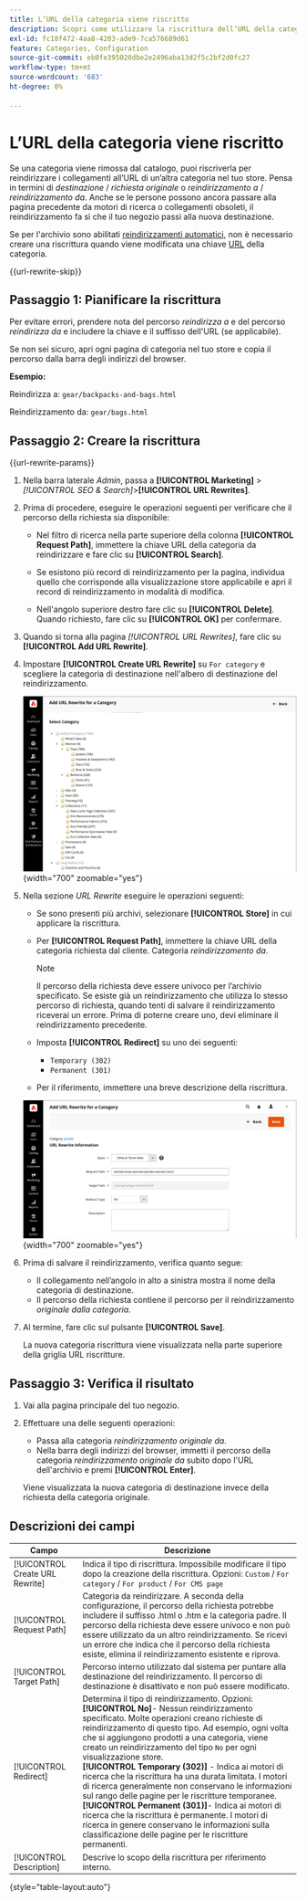 ```yaml
---
title: L’URL della categoria viene riscritto
description: Scopri come utilizzare la riscrittura dell’URL della categoria per reindirizzare i collegamenti all’URL di un’altra categoria nel tuo store di Commerce.
exl-id: fc18f472-4aa8-4203-ade9-7ca576689d61
feature: Categories, Configuration
source-git-commit: eb0fe395020dbe2e2496aba13d2f5c2bf2d0fc27
workflow-type: tm+mt
source-wordcount: '683'
ht-degree: 0%

---
```


# L’URL della categoria viene riscritto

Se una categoria viene rimossa dal catalogo, puoi riscriverla per reindirizzare i collegamenti all’URL di un’altra categoria nel tuo store. Pensa in termini di _destinazione_ / _richiesta originale_ o _reindirizzamento a_ / _reindirizzamento da_. Anche se le persone possono ancora passare alla pagina precedente da motori di ricerca o collegamenti obsoleti, il reindirizzamento fa sì che il tuo negozio passi alla nuova destinazione.

Se per l&#39;archivio sono abilitati [reindirizzamenti automatici](url-redirect-product-automatic.md), non è necessario creare una riscrittura quando viene modificata una chiave [URL](../catalog/catalog-urls.md) della categoria.

{{url-rewrite-skip}}

## Passaggio 1: Pianificare la riscrittura

Per evitare errori, prendere nota del percorso _reindirizza a_ e del percorso _reindirizza da_ e includere la chiave e il suffisso dell&#39;URL (se applicabile).

Se non sei sicuro, apri ogni pagina di categoria nel tuo store e copia il percorso dalla barra degli indirizzi del browser.

**Esempio:**

Reindirizza a: `gear/backpacks-and-bags.html`

Reindirizzamento da: `gear/bags.html`

## Passaggio 2: Creare la riscrittura

{{url-rewrite-params}}

1. Nella barra laterale _Admin_, passa a **[!UICONTROL Marketing]** > _[!UICONTROL SEO & Search]_>**[!UICONTROL URL Rewrites]**.

1. Prima di procedere, eseguire le operazioni seguenti per verificare che il percorso della richiesta sia disponibile:

   - Nel filtro di ricerca nella parte superiore della colonna **[!UICONTROL Request Path]**, immettere la chiave URL della categoria da reindirizzare e fare clic su **[!UICONTROL Search]**.

   - Se esistono più record di reindirizzamento per la pagina, individua quello che corrisponde alla visualizzazione store applicabile e apri il record di reindirizzamento in modalità di modifica.

   - Nell&#39;angolo superiore destro fare clic su **[!UICONTROL Delete]**. Quando richiesto, fare clic su **[!UICONTROL OK]** per confermare.

1. Quando si torna alla pagina _[!UICONTROL URL Rewrites]_, fare clic su **[!UICONTROL Add URL Rewrite]**.

1. Impostare **[!UICONTROL Create URL Rewrite]** su `For category` e scegliere la categoria di destinazione nell&#39;albero di destinazione del reindirizzamento.

   ![Riscrittura URL - scegli categoria](./assets/url-rewrite-category-choose.png){width="700" zoomable="yes"}

1. Nella sezione _URL Rewrite_ eseguire le operazioni seguenti:

   - Se sono presenti più archivi, selezionare **[!UICONTROL Store]** in cui applicare la riscrittura.

   - Per **[!UICONTROL Request Path]**, immettere la chiave URL della categoria richiesta dal cliente. Categoria _reindirizzamento da_.

     >[!NOTE]
     >
     >Il percorso della richiesta deve essere univoco per l’archivio specificato. Se esiste già un reindirizzamento che utilizza lo stesso percorso di richiesta, quando tenti di salvare il reindirizzamento riceverai un errore. Prima di poterne creare uno, devi eliminare il reindirizzamento precedente.

   - Imposta **[!UICONTROL Redirect]** su uno dei seguenti:

      - `Temporary (302)`
      - `Permanent (301)`

   - Per il riferimento, immettere una breve descrizione della riscrittura.

   ![Aggiungi riscrittura URL per categoria](./assets/url-rewrite-for-category.png){width="700" zoomable="yes"}

1. Prima di salvare il reindirizzamento, verifica quanto segue:

   - Il collegamento nell’angolo in alto a sinistra mostra il nome della categoria di destinazione.
   - Il percorso della richiesta contiene il percorso per il reindirizzamento _originale dalla categoria_.

1. Al termine, fare clic sul pulsante **[!UICONTROL Save]**.

   La nuova categoria riscrittura viene visualizzata nella parte superiore della griglia URL riscritture.

## Passaggio 3: Verifica il risultato

1. Vai alla pagina principale del tuo negozio.

1. Effettuare una delle seguenti operazioni:

   - Passa alla categoria _reindirizzamento originale da_.
   - Nella barra degli indirizzi del browser, immetti il percorso della categoria _reindirizzamento originale da_ subito dopo l&#39;URL dell&#39;archivio e premi **[!UICONTROL Enter]**.

   Viene visualizzata la nuova categoria di destinazione invece della richiesta della categoria originale.

## Descrizioni dei campi

| Campo | Descrizione |
|--- |--- |
| [!UICONTROL Create URL Rewrite] | Indica il tipo di riscrittura. Impossibile modificare il tipo dopo la creazione della riscrittura. Opzioni: `Custom` / `For category` / `For product` / `For CMS page` |
| [!UICONTROL Request Path] | Categoria da reindirizzare. A seconda della configurazione, il percorso della richiesta potrebbe includere il suffisso .html o .htm e la categoria padre. Il percorso della richiesta deve essere univoco e non può essere utilizzato da un altro reindirizzamento. Se ricevi un errore che indica che il percorso della richiesta esiste, elimina il reindirizzamento esistente e riprova. |
| [!UICONTROL Target Path] | Percorso interno utilizzato dal sistema per puntare alla destinazione del reindirizzamento. Il percorso di destinazione è disattivato e non può essere modificato. |
| [!UICONTROL Redirect] | Determina il tipo di reindirizzamento. Opzioni: <br/>**[!UICONTROL No]**- Nessun reindirizzamento specificato. Molte operazioni creano richieste di reindirizzamento di questo tipo. Ad esempio, ogni volta che si aggiungono prodotti a una categoria, viene creato un reindirizzamento del tipo `No` per ogni visualizzazione store.<br/>**[!UICONTROL Temporary (302)]** - Indica ai motori di ricerca che la riscrittura ha una durata limitata. I motori di ricerca generalmente non conservano le informazioni sul rango delle pagine per le riscritture temporanee. <br/>**[!UICONTROL Permanent (301)]**- Indica ai motori di ricerca che la riscrittura è permanente. I motori di ricerca in genere conservano le informazioni sulla classificazione delle pagine per le riscritture permanenti. |
| [!UICONTROL Description] | Descrive lo scopo della riscrittura per riferimento interno. |

{style="table-layout:auto"}
